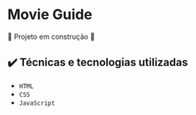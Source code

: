 <h1> Movie Guide </h1>

<p></p>

🚧 Projeto em construção 🚧

## ✔️ Técnicas e tecnologias utilizadas

- ``HTML``
- ``CSS``
- ``JavaScript``
